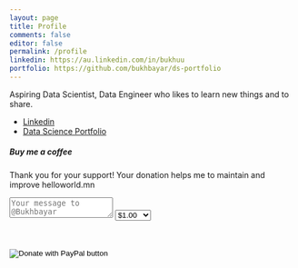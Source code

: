 ```yaml
---
layout: page
title: Profile
comments: false
editor: false
permalink: /profile
linkedin: https://au.linkedin.com/in/bukhuu
portfolio: https://github.com/bukhbayar/ds-portfolio
---
```


<div class="row justify-content-between">
  <div class="col-md-8 pr-5">    
    <p> 
      Aspiring Data Scientist, Data Engineer who likes to learn new things and to share.
    </p>
    <ul>
      <li><i class="fab fa-linkedin"></i> <a href="https://au.linkedin.com/in/bukhuu" target="_blank">Linkedin</a></li>
      <li><i class="fab fa-github"></i> <a href="https://github.com/bukhbayar/ds-portfolio" target="_blank">Data Science Portfolio</a></li>
    </ul>
</div>

<div class="col-md-4">
  <div class="sticky-top sticky-top-80">
  <h5>Buy me a coffee</h5>
  <p>Thank you for your support! Your donation helps me to maintain and improve helloworld.mn </p>

<form action="https://www.paypal.com/cgi-bin/webscr" method="post" target="_top">
  <input type="hidden" name="cmd" value="_donations" />
  <input type="hidden" name="cmd" value="_donations" />
  <input type="hidden" name="business" value="U34CFKT8CEQQ4" />
  <input type="hidden" name="currency_code" value="AUD" />

  <!-- Identify the message of the kind contributor. -->
  <input type="hidden" name="contributor-message" value="Message to Sal" />
  <textarea class="w-100 d-block p-2 mb-4" type="text" name="contributor-message" placeholder="Your message to @Bukhbayar"></textarea>

  <!-- Specify a Donate button. -->
  <input type="hidden" name="cmd" value="_donations" />

  <!-- Specify details about the contribution -->
  <input type="hidden" name="item_name" value="Donation" />
  <input type="hidden" name="item_number" value="Donation" /> 
  <select name="amount">
    <option value="1.00">$1.00</option>
    <option value="3.00">$3.00</option>
    <option value="5.00">$5.00</option>
    <option value="10.00">$10.00</option>
    <option value="15.00">$15.00</option>
  </select>
  <input type="hidden" name="currency_code" value="USD" />

  <br /><br />
  <input type="image" src="https://www.paypalobjects.com/en_AU/i/btn/btn_donate_SM.gif" border="0" name="submit" title="PayPal - The safer, easier way to pay online!" alt="Donate with PayPal button" />
  <img alt="" border="0" src="https://www.paypal.com/en_AU/i/scr/pixel.gif" width="1" height="1" />
</form>
</div>
</div>
</div>